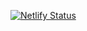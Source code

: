 [![Netlify Status](https://api.netlify.com/api/v1/badges/50aff9d9-b397-4b6d-8aaa-3d4a1b335f03/deploy-status)](https://app.netlify.com/sites/yashnas-cooking-blog/deploys)
